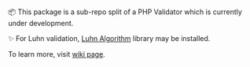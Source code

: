 📦 This package is a sub-repo split of a PHP Validator which is currently under development.

✨ For Luhn validation, [Luhn Algorithm](https://github.com/thewebsolver/luhn-algorithm) library may be installed.

To learn more, visit [wiki page](https://github.com/TheWebSolver/payment-card/wiki).
